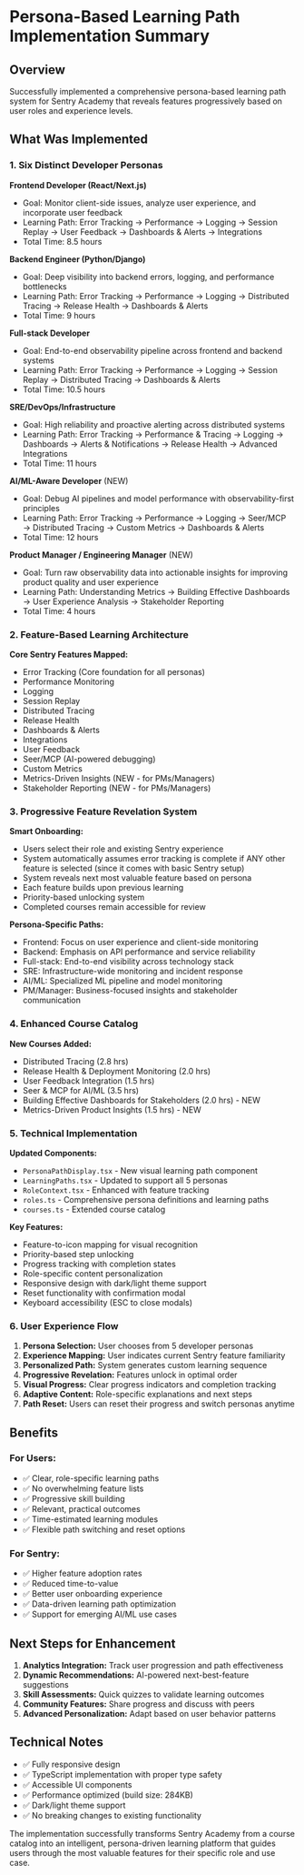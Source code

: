 # Persona-Based Learning Path Implementation Summary

## Overview
Successfully implemented a comprehensive persona-based learning path system for Sentry Academy that reveals features progressively based on user roles and experience levels.

## What Was Implemented

### 1. Six Distinct Developer Personas

**Frontend Developer (React/Next.js)**
- Goal: Monitor client-side issues, analyze user experience, and incorporate user feedback
- Learning Path: Error Tracking → Performance → Logging → Session Replay → User Feedback → Dashboards & Alerts → Integrations
- Total Time: 8.5 hours

**Backend Engineer (Python/Django)**
- Goal: Deep visibility into backend errors, logging, and performance bottlenecks
- Learning Path: Error Tracking → Performance → Logging → Distributed Tracing → Release Health → Dashboards & Alerts
- Total Time: 9 hours

**Full-stack Developer**
- Goal: End-to-end observability pipeline across frontend and backend systems
- Learning Path: Error Tracking → Performance → Logging → Session Replay → Distributed Tracing → Dashboards & Alerts
- Total Time: 10.5 hours

**SRE/DevOps/Infrastructure**
- Goal: High reliability and proactive alerting across distributed systems
- Learning Path: Error Tracking → Performance & Tracing → Logging → Dashboards → Alerts & Notifications → Release Health → Advanced Integrations
- Total Time: 11 hours

**AI/ML-Aware Developer** (NEW)
- Goal: Debug AI pipelines and model performance with observability-first principles
- Learning Path: Error Tracking → Performance → Logging → Seer/MCP → Distributed Tracing → Custom Metrics → Dashboards & Alerts
- Total Time: 12 hours

**Product Manager / Engineering Manager** (NEW)
- Goal: Turn raw observability data into actionable insights for improving product quality and user experience
- Learning Path: Understanding Metrics → Building Effective Dashboards → User Experience Analysis → Stakeholder Reporting
- Total Time: 4 hours

### 2. Feature-Based Learning Architecture

**Core Sentry Features Mapped:**
- Error Tracking (Core foundation for all personas)
- Performance Monitoring
- Logging
- Session Replay
- Distributed Tracing
- Release Health
- Dashboards & Alerts
- Integrations
- User Feedback
- Seer/MCP (AI-powered debugging)
- Custom Metrics
- Metrics-Driven Insights (NEW - for PMs/Managers)
- Stakeholder Reporting (NEW - for PMs/Managers)

### 3. Progressive Feature Revelation System

**Smart Onboarding:**
- Users select their role and existing Sentry experience
- System automatically assumes error tracking is complete if ANY other feature is selected (since it comes with basic Sentry setup)
- System reveals next most valuable feature based on persona
- Each feature builds upon previous learning
- Priority-based unlocking system
- Completed courses remain accessible for review

**Persona-Specific Paths:**
- Frontend: Focus on user experience and client-side monitoring
- Backend: Emphasis on API performance and service reliability
- Full-stack: End-to-end visibility across technology stack
- SRE: Infrastructure-wide monitoring and incident response
- AI/ML: Specialized ML pipeline and model monitoring
- PM/Manager: Business-focused insights and stakeholder communication

### 4. Enhanced Course Catalog

**New Courses Added:**
- Distributed Tracing (2.8 hrs)
- Release Health & Deployment Monitoring (2.0 hrs)
- User Feedback Integration (1.5 hrs)
- Seer & MCP for AI/ML (3.5 hrs)
- Building Effective Dashboards for Stakeholders (2.0 hrs) - NEW
- Metrics-Driven Product Insights (1.5 hrs) - NEW

### 5. Technical Implementation

**Updated Components:**
- `PersonaPathDisplay.tsx` - New visual learning path component
- `LearningPaths.tsx` - Updated to support all 5 personas
- `RoleContext.tsx` - Enhanced with feature tracking
- `roles.ts` - Comprehensive persona definitions and learning paths
- `courses.ts` - Extended course catalog

**Key Features:**
- Feature-to-icon mapping for visual recognition
- Priority-based step unlocking
- Progress tracking with completion states
- Role-specific content personalization
- Responsive design with dark/light theme support
- Reset functionality with confirmation modal
- Keyboard accessibility (ESC to close modals)

### 6. User Experience Flow

1. **Persona Selection:** User chooses from 5 developer personas
2. **Experience Mapping:** User indicates current Sentry feature familiarity
3. **Personalized Path:** System generates custom learning sequence
4. **Progressive Revelation:** Features unlock in optimal order
5. **Visual Progress:** Clear progress indicators and completion tracking
6. **Adaptive Content:** Role-specific explanations and next steps
7. **Path Reset:** Users can reset their progress and switch personas anytime

## Benefits

### For Users:
- ✅ Clear, role-specific learning paths
- ✅ No overwhelming feature lists
- ✅ Progressive skill building
- ✅ Relevant, practical outcomes
- ✅ Time-estimated learning modules
- ✅ Flexible path switching and reset options

### For Sentry:
- ✅ Higher feature adoption rates
- ✅ Reduced time-to-value
- ✅ Better user onboarding experience
- ✅ Data-driven learning path optimization
- ✅ Support for emerging AI/ML use cases

## Next Steps for Enhancement

1. **Analytics Integration:** Track user progression and path effectiveness
2. **Dynamic Recommendations:** AI-powered next-best-feature suggestions
3. **Skill Assessments:** Quick quizzes to validate learning outcomes
4. **Community Features:** Share progress and discuss with peers
5. **Advanced Personalization:** Adapt based on user behavior patterns

## Technical Notes

- ✅ Fully responsive design
- ✅ TypeScript implementation with proper type safety
- ✅ Accessible UI components
- ✅ Performance optimized (build size: 284KB)
- ✅ Dark/light theme support
- ✅ No breaking changes to existing functionality

The implementation successfully transforms Sentry Academy from a course catalog into an intelligent, persona-driven learning platform that guides users through the most valuable features for their specific role and use case.
